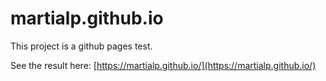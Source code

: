 # martialp.github.io

This project is a github pages test.

See the result here: [https://martialp.github.io/](https://martialp.github.io/)
